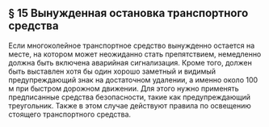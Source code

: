 ## § 15 Вынужденная остановка транспортного средства

Если многоколейное транспортное средство вынужденно остается на месте, на котором может неожиданно стать препятствием, немедленно должна быть включена аварийная сигнализация. Кроме того, должен быть выставлен хотя бы один хорошо заметный и видимый предупреждающий знак на достаточном удалении, а именно около 100 м при быстром дорожном движении. Для этого нужно применять предписанные средства безопасности, такие как предупреждающий треугольник. Также в этом случае действуют правила по освещению стоящего транспортного средства.